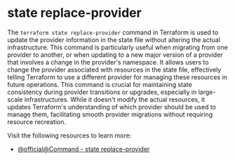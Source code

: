# state replace-provider

The `terraform state replace-provider` command in Terraform is used to update the provider information in the state file without altering the actual infrastructure. This command is particularly useful when migrating from one provider to another, or when updating to a new major version of a provider that involves a change in the provider's namespace. It allows users to change the provider associated with resources in the state file, effectively telling Terraform to use a different provider for managing these resources in future operations. This command is crucial for maintaining state consistency during provider transitions or upgrades, especially in large-scale infrastructures. While it doesn't modify the actual resources, it updates Terraform's understanding of which provider should be used to manage them, facilitating smooth provider migrations without requiring resource recreation.

Visit the following resources to learn more:

- [@official@Command - state replace-provider](https://developer.hashicorp.com/terraform/cli/commands/state/replace-provider)
